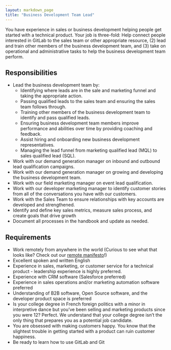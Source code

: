 ```yaml
---
layout: markdown_page
title: "Business Development Team Lead"
---
```


You have experience in sales or business development helping people get started with a technical product. Your job is three-fold: Help connect people interested in GitLab to the sales team or other appropriate resource, (2) lead and train other members of the business development team, and (3) take on operational and administrative tasks to help the business development team perform. 

## Responsibilities

* Lead the business development team by:
    * Identifying where leads are in the sale and marketing funnel and taking the appropriate action.
    * Passing qualified leads to the sales team and ensuring the sales team follows through.
    * Training other members of the business development team to identify and pass qualified leads.
    * Ensuring business development team members improve performance and abilities over time by providing coaching and feedback.
    * Assist hiring and onboarding new business development representatives.
    * Managing the lead funnel from marketing qualified lead (MQL) to sales qualified lead (SQL).
* Work with our demand generation manager on inbound and outbound lead qualification campaigns.
* Work with our demand generation manager on growing and developing the business development team.
* Work with our field marketing manager on event lead qualification.
* Work with our developer marketing manager to identify customer stories from all of the conversations you have with our customers.
* Work with the Sales Team to ensure relationships with key accounts are developed and strengthened.
* Identify and define key sales metrics, measure sales process, and create goals that drive growth
* Document all processes in the handbook and update as needed.

## Requirements

* Work remotely from anywhere in the world (Curious to see what that looks like? Check out our <a href="https://about.gitlab.com/2015/04/08/the-remote-manifesto/" target="_blank">remote manifesto</a>!)
* Excellent spoken and written English
* Experience in sales, marketing, or customer service for a technical product - leadership experience is highly preferred.
* Experience with CRM software (Salesforce preferred)
* Experience in sales operations and/or marketing automation software preferred
* Understanding of B2B software, Open Source software, and the developer product space is preferred
* Is your college degree in French foreign politics with a minor in interpretive dance but you’ve been selling and marketing products since you were 12? Perfect. We understand that your college degree isn’t the only thing that prepares you as a potential job candidate.
* You are obsessed with making customers happy. You know that the slightest trouble in getting started with a product can ruin customer happiness.
* Be ready to learn how to use GitLab and Git
